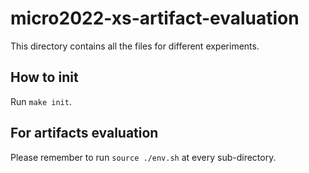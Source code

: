 # micro2022-xs-artifact-evaluation

This directory contains all the files for different experiments.

## How to init

Run `make init`.

## For artifacts evaluation

Please remember to run `source ./env.sh` at every sub-directory.

